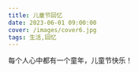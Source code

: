```yaml
---
title: 儿童节回忆
date: 2023-06-01 09:00:00
cover: /images/cover6.jpg
tags: 生活,回忆
---
```

每个人心中都有一个童年，儿童节快乐！